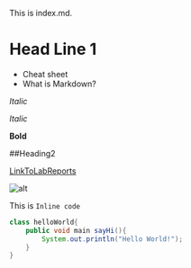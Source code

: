 This is index.md.

# Head Line 1

* Cheat sheet
* What is Markdown?

_Italic_

*Italic*

**Bold**

##Heading2

[LinkToLabReports](https://charlotqi.github.io/cse15l-lab-reports/)

![alt](https://petsreporter.com/wp-content/uploads/2020/11/Weird-Cat-Behaviors-Explained-1.jpg)

This is `Inline code` 

```java
class helloWorld{
    public void main sayHi(){
        System.out.println("Hello World!");
    }
}